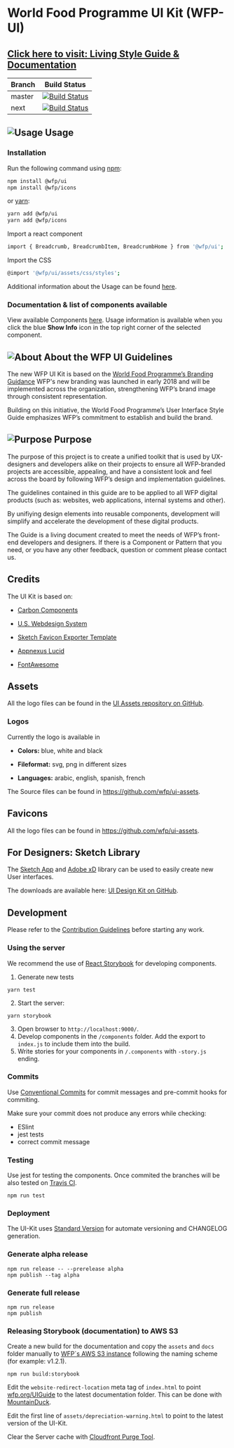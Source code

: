 
# World Food Programme UI Kit (WFP-UI)



## **[Click here to visit: Living Style Guide & Documentation](https://wfp.org/UIGuide)**

  

| Branch | Build Status |
| ------ | -------------------------------------------------------- |
| master | [![Build Status](https://travis-ci.org/wfp/ui.svg?branch=master)](https://travis-ci.org/wfp/ui) |
| next | [![Build Status](https://travis-ci.org/wfp/ui.svg?branch=next)](https://travis-ci.org/wfp/ui) |
## ![Usage](https://cdn.wfp.org/guides/ui/v1.2.0/assets/internal/toolkit.svg "Usage") Usage
### Installation
Run the following command using [npm](https://www.npmjs.com/):
```bash
npm install @wfp/ui
npm install @wfp/icons
```
or [yarn](https://yarnpkg.com/lang/en/):
```bash
yarn add @wfp/ui
yarn add @wfp/icons
```

  

Import a react component
```bash
import { Breadcrumb, BreadcrumbItem, BreadcrumbHome } from '@wfp/ui';
```

Import the CSS
```bash
@import '@wfp/ui/assets/css/styles';
```

  

Additional information about the Usage can be found [here](https://wfp.org/UIGuide).

  

### Documentation & list of components available

  

View available Components [here](https://wfp.org/UIGuide). Usage information is available when you click the blue **Show Info** icon in the top right corner of the selected component.

  

## ![About](https://cdn.wfp.org/guides/ui/v1.2.0/assets/internal/branding.svg "About")     About the WFP UI Guidelines

  

The new WFP UI Kit is based on the [World Food Programme’s Branding Guidance](http://brand.manuals.wfp.org/) WFP's new branding was launched in early 2018 and will be implemented across the organization, strengthening WFP’s brand image through consistent representation.

  

Building on this initiative, the World Food Programme’s User Interface Style Guide emphasizes WFP’s commitment to establish and build the brand.

  

## ![Purpose](https://cdn.wfp.org/guides/ui/v1.2.0/assets/internal/usability.svg "Purpose")  Purpose

  

The purpose of this project is to create a unified toolkit that is used by UX-designers and developers alike on their projects to ensure all WFP-branded projects are accessible, appealing, and have a consistent look and feel across the board by following WFP’s design and implementation guidelines.

  

The guidelines contained in this guide are to be applied to all WFP digital products (such as: websites, web applications, internal systems and other).

  

By unifiying design elements into reusable components, development will simplify and accelerate the development of these digital products.

  

The Guide is a living document created to meet the needs of WFP’s front-end developers and designers. If there is a Component or Pattern that you need, or you have any other feedback, question or comment please contact us.

  

## Credits

  

The UI Kit is based on:

  

*  [Carbon Components](https://github.com/carbon-design-system/carbon-components)

  

*  [U.S. Webdesign System](https://designsystem.digital.gov/page-templates/#landing-page)

  

*  [Sketch Favicon Exporter Template](https://github.com/frederik-jacques/sketch-favicon-exporter-template)

  

*  [Appnexus Lucid](https://github.com/appnexus/lucid)

  

*  [FontAwesome](http://fontawesome.io)

  

## Assets

  

All the logo files can be found in the [UI Assets repository on GitHub](https://github.com/wfp/ui-assets).

  

### Logos

  

Currently the logo is available in

  

*  **Colors:** blue, white and black

  

*  **Fileformat:** svg, png in different sizes

  

*  **Languages:** arabic, english, spanish, french

  

The Source files can be found in https://github.com/wfp/ui-assets.

  

## Favicons
All the logo files can be found in https://github.com/wfp/ui-assets.
## For Designers: Sketch Library
The [Sketch App](https://www.sketchapp.com/) and [Adobe xD](https://www.adobe.com/en/products/xd.html) library can be used to easily create new User interfaces. 

The downloads are available here: [UI Design Kit on GitHub](https://github.com/wfp/ui-design-kit).

## Development

Please refer to the [Contribution Guidelines](./.github/CONTRIBUTING.md) before starting any work.
### Using the server

We recommend the use of [React Storybook](https://github.com/storybooks/react-storybook) for developing components.
1. Generate new tests
```
yarn test
```
2. Start the server:
```
yarn storybook
```
3. Open browser to `http://localhost:9000/`.
4. Develop components in the `/components` folder. Add the export to `index.js` to include them into the build.
5. Write stories for your components in `/.components` with `-story.js` ending.

### Commits

Use [Conventional Commits](https://www.conventionalcommits.org/en/v1.0.0-beta.4/) for commit messages and pre-commit hooks for commiting.

Make sure your commit does not produce any errors while checking:

- ESlint
- jest tests
- correct commit message

### Testing

Use jest for testing the components. Once commited the branches will be also tested on [Travis CI](https://travis-ci.org/wfp/ui).

```
npm run test
```

### Deployment

The UI-Kit uses [Standard Version](https://github.com/conventional-changelog/standard-version) for automate versioning and CHANGELOG generation.

### Generate alpha release
```
npm run release -- --prerelease alpha
npm publish --tag alpha
```

### Generate full release
```
npm run release
npm publish
```

### Releasing Storybook (documentation) to AWS S3

Create a new build for the documentation and copy the `assets` and `docs` folder manually to [WFP`s AWS S3 instance](https://cdn.wfp.org/guides/ui/) following the naming scheme (for example: v1.2.1).

```
npm run build:storybook
```

Edit the `website-redirect-location` meta tag of `index.html` to point [wfp.org/UIGuide](https://wfp.org/UIGuide) to the latest documentation folder. This can be done with [MountainDuck](https://mountainduck.io/).

Edit the first line of `assets/depreciation-warning.html` to point to the latest version of the UI-Kit.

Clear the Server cache with [Cloudfront Purge Tool](https://chrome.google.com/webstore/detail/cloudfront-purge-tool).